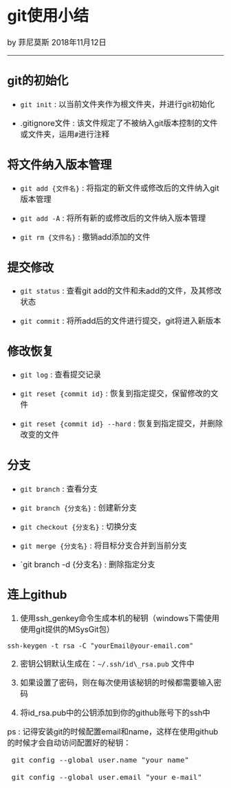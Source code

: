 <font size="4">

# git使用小结

by 菲尼莫斯 2018年11月12日

---

## git的初始化

* `git init` : 以当前文件夹作为根文件夹，并进行git初始化

* .gitignore文件 : 该文件规定了不被纳入git版本控制的文件或文件夹，运用`#`进行注释

## 将文件纳入版本管理

* `git add {文件名}` : 将指定的新文件或修改后的文件纳入git版本管理

* `git add -A` : 将所有新的或修改后的文件纳入版本管理

* `git rm {文件名}` : 撤销add添加的文件

## 提交修改

* `git status` : 查看git add的文件和未add的文件，及其修改状态

* `git commit` : 将所add后的文件进行提交，git将进入新版本

## 修改恢复

* `git log` : 查看提交记录

* `git reset {commit id}` : 恢复到指定提交，保留修改的文件

* `git reset {commit id} --hard` : 恢复到指定提交，并删除改变的文件

## 分支

* `git branch` : 查看分支

* `git branch {分支名}` : 创建新分支

* `git checkout {分支名}` : 切换分支

* `git merge {分支名}` : 将目标分支合并到当前分支

* `git branch -d {分支名} : 删除指定分支

## 连上github

1. 使用ssh_genkey命令生成本机的秘钥（windows下需使用使用git提供的MSysGit包）

`ssh-keygen -t rsa -C "yourEmail@your-email.com"`

2. 密钥公钥默认生成在：`~/.ssh/id\_rsa.pub` 文件中

3. 如果设置了密码，则在每次使用该秘钥的时候都需要输入密码

4. 将id_rsa.pub中的公钥添加到你的github账号下的ssh中

ps : 记得安装git的时候配置email和name，这样在使用github的时候才会自动访问配置好的秘钥：

```
 git config --global user.name "your name"

 git config --global user.email "your e-mail"
```

</font>
